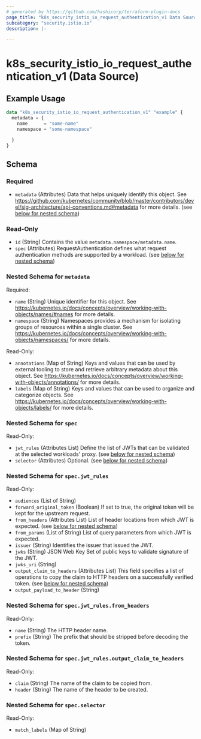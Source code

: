 ```yaml
---
# generated by https://github.com/hashicorp/terraform-plugin-docs
page_title: "k8s_security_istio_io_request_authentication_v1 Data Source - terraform-provider-k8s"
subcategory: "security.istio.io"
description: |-
  
---
```


# k8s_security_istio_io_request_authentication_v1 (Data Source)



## Example Usage

```terraform
data "k8s_security_istio_io_request_authentication_v1" "example" {
  metadata = {
    name      = "some-name"
    namespace = "some-namespace"

  }
}
```

<!-- schema generated by tfplugindocs -->
## Schema

### Required

- `metadata` (Attributes) Data that helps uniquely identify this object. See https://github.com/kubernetes/community/blob/master/contributors/devel/sig-architecture/api-conventions.md#metadata for more details. (see [below for nested schema](#nestedatt--metadata))

### Read-Only

- `id` (String) Contains the value `metadata.namespace/metadata.name`.
- `spec` (Attributes) RequestAuthentication defines what request authentication methods are supported by a workload. (see [below for nested schema](#nestedatt--spec))

<a id="nestedatt--metadata"></a>
### Nested Schema for `metadata`

Required:

- `name` (String) Unique identifier for this object. See https://kubernetes.io/docs/concepts/overview/working-with-objects/names/#names for more details.
- `namespace` (String) Namespaces provides a mechanism for isolating groups of resources within a single cluster. See https://kubernetes.io/docs/concepts/overview/working-with-objects/namespaces/ for more details.

Read-Only:

- `annotations` (Map of String) Keys and values that can be used by external tooling to store and retrieve arbitrary metadata about this object. See https://kubernetes.io/docs/concepts/overview/working-with-objects/annotations/ for more details.
- `labels` (Map of String) Keys and values that can be used to organize and categorize objects. See https://kubernetes.io/docs/concepts/overview/working-with-objects/labels/ for more details.


<a id="nestedatt--spec"></a>
### Nested Schema for `spec`

Read-Only:

- `jwt_rules` (Attributes List) Define the list of JWTs that can be validated at the selected workloads' proxy. (see [below for nested schema](#nestedatt--spec--jwt_rules))
- `selector` (Attributes) Optional. (see [below for nested schema](#nestedatt--spec--selector))

<a id="nestedatt--spec--jwt_rules"></a>
### Nested Schema for `spec.jwt_rules`

Read-Only:

- `audiences` (List of String)
- `forward_original_token` (Boolean) If set to true, the original token will be kept for the upstream request.
- `from_headers` (Attributes List) List of header locations from which JWT is expected. (see [below for nested schema](#nestedatt--spec--jwt_rules--from_headers))
- `from_params` (List of String) List of query parameters from which JWT is expected.
- `issuer` (String) Identifies the issuer that issued the JWT.
- `jwks` (String) JSON Web Key Set of public keys to validate signature of the JWT.
- `jwks_uri` (String)
- `output_claim_to_headers` (Attributes List) This field specifies a list of operations to copy the claim to HTTP headers on a successfully verified token. (see [below for nested schema](#nestedatt--spec--jwt_rules--output_claim_to_headers))
- `output_payload_to_header` (String)

<a id="nestedatt--spec--jwt_rules--from_headers"></a>
### Nested Schema for `spec.jwt_rules.from_headers`

Read-Only:

- `name` (String) The HTTP header name.
- `prefix` (String) The prefix that should be stripped before decoding the token.


<a id="nestedatt--spec--jwt_rules--output_claim_to_headers"></a>
### Nested Schema for `spec.jwt_rules.output_claim_to_headers`

Read-Only:

- `claim` (String) The name of the claim to be copied from.
- `header` (String) The name of the header to be created.



<a id="nestedatt--spec--selector"></a>
### Nested Schema for `spec.selector`

Read-Only:

- `match_labels` (Map of String)
